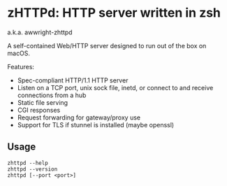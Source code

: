 
# zHTTPd: HTTP server written in zsh

a.k.a. awwright-zhttpd

A self-contained Web/HTTP server designed to run out of the box on macOS.

Features:

* Spec-compliant HTTP/1.1 HTTP server
* Listen on a TCP port, unix sock file, inetd, or connect to and receive connections from a hub
* Static file serving
* CGI responses
* Request forwarding for gateway/proxy use
* Support for TLS if stunnel is installed (maybe openssl)

## Usage

```
zhttpd --help
zhttpd --version
zhttpd [--port <port>]
```

